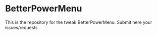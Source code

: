# BetterPowerMenu
This is the repository for the tweak BetterPowerMenu. Submit here your issues/requests
